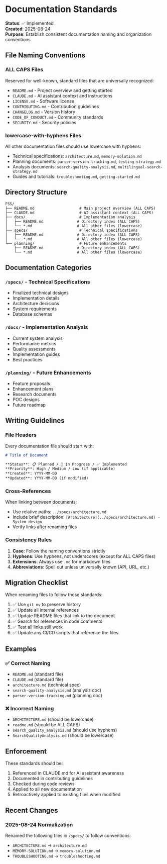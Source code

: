 # Documentation Standards

**Status**: ✅ Implemented  
**Created**: 2025-08-24  
**Purpose**: Establish consistent documentation naming and organization conventions

## File Naming Conventions

### ALL CAPS Files
Reserved for well-known, standard files that are universally recognized:

- `README.md` - Project overview and getting started
- `CLAUDE.md` - AI assistant context and instructions
- `LICENSE.md` - Software license
- `CONTRIBUTING.md` - Contribution guidelines
- `CHANGELOG.md` - Version history
- `CODE_OF_CONDUCT.md` - Community standards
- `SECURITY.md` - Security policies

### lowercase-with-hyphens Files
All other documentation files should use lowercase with hyphens:

- Technical specifications: `architecture.md`, `memory-solution.md`
- Planning documents: `parser-version-tracking.md`, `testing-strategy.md`
- Analysis documents: `search-quality-analysis.md`, `multilingual-search-strategy.md`
- Guides and tutorials: `troubleshooting.md`, `getting-started.md`

## Directory Structure

```
FSS/
├── README.md                    # Main project overview (ALL CAPS)
├── CLAUDE.md                    # AI assistant context (ALL CAPS)
├── docs/                        # Implementation analysis
│   ├── README.md               # Directory index (ALL CAPS)
│   └── *.md                    # All other files (lowercase)
├── specs/                       # Technical specifications
│   ├── README.md               # Directory index (ALL CAPS)
│   └── *.md                    # All other files (lowercase)
└── planning/                    # Future enhancements
    ├── README.md               # Directory index (ALL CAPS)
    └── *.md                    # All other files (lowercase)
```

## Documentation Categories

### `/specs/` - Technical Specifications
- Finalized technical designs
- Implementation details
- Architecture decisions
- System requirements
- Database schemas

### `/docs/` - Implementation Analysis
- Current system analysis
- Performance metrics
- Quality assessments
- Implementation guides
- Best practices

### `/planning/` - Future Enhancements
- Feature proposals
- Enhancement plans
- Research documents
- POC designs
- Future roadmap

## Writing Guidelines

### File Headers
Every documentation file should start with:
```markdown
# Title of Document

**Status**: 📋 Planned / 🚧 In Progress / ✅ Implemented  
**Priority**: High / Medium / Low (if applicable)
**Created**: YYYY-MM-DD
**Updated**: YYYY-MM-DD (if modified)
```

### Cross-References
When linking between documents:
- Use relative paths: `../specs/architecture.md`
- Include brief description: `[Architecture](../specs/architecture.md) - System design`
- Verify links after renaming files

### Consistency Rules
1. **Case**: Follow the naming conventions strictly
2. **Hyphens**: Use hyphens, not underscores (except for ALL CAPS files)
3. **Extensions**: Always use `.md` for markdown files
4. **Abbreviations**: Spell out unless universally known (API, URL, etc.)

## Migration Checklist

When renaming files to follow these standards:

1. ✅ Use `git mv` to preserve history
2. ✅ Update all internal references
3. ✅ Update README files that link to the document
4. ✅ Search for references in code comments
5. ✅ Test all links still work
6. ✅ Update any CI/CD scripts that reference the files

## Examples

### ✅ Correct Naming
- `README.md` (standard file)
- `CLAUDE.md` (standard file)
- `architecture.md` (technical spec)
- `search-quality-analysis.md` (analysis doc)
- `parser-version-tracking.md` (planning doc)

### ❌ Incorrect Naming
- `ARCHITECTURE.md` (should be lowercase)
- `readme.md` (should be ALL CAPS)
- `search_quality_analysis.md` (should use hyphens)
- `SearchQualityAnalysis.md` (should be lowercase)

## Enforcement

These standards should be:
1. Referenced in CLAUDE.md for AI assistant awareness
2. Documented in contributing guidelines
3. Checked during code reviews
4. Applied to all new documentation
5. Retroactively applied to existing files when modified

## Recent Changes

### 2025-08-24 Normalization
Renamed the following files in `/specs/` to follow conventions:
- `ARCHITECTURE.md` → `architecture.md`
- `MEMORY-SOLUTION.md` → `memory-solution.md`  
- `TROUBLESHOOTING.md` → `troubleshooting.md`